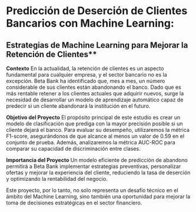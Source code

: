 # Predicción de Deserción de Clientes Bancarios con Machine Learning:
## Estrategias de Machine Learning para Mejorar la Retención de Clientes**

**Contexto**
En la actualidad, la retención de clientes es un aspecto fundamental para cualquier empresa, y el sector bancario no es la excepción. Beta Bank ha identificado que, mes a mes, un número considerable de sus clientes están abandonando el banco. Dado que es más rentable retener a los clientes actuales que adquirir nuevos, surge la necesidad de desarrollar un modelo de aprendizaje automático capaz de predecir si un cliente abandonará la institución en el futuro.

**Objetivo del Proyecto**
El propósito principal de este estudio es crear un modelo de clasificación que prediga con la mayor precisión posible si un cliente dejará el banco. Para evaluar su desempeño, utilizaremos la métrica F1-score, asegurándonos de que alcance al menos un valor de 0.59 en el conjunto de prueba. Además, analizaremos la métrica AUC-ROC para comparar su capacidad de discriminación entre clases.

**Importancia del Proyecto**
Un modelo eficiente de predicción de abandono permitirá a Beta Bank implementar estrategias preventivas, personalizar ofertas y mejorar la experiencia del cliente, reduciendo la tasa de deserción y optimizando la rentabilidad del negocio.

Este proyecto, por lo tanto, no solo representa un desafío técnico en el ámbito del Machine Learning, sino también una oportunidad para mejorar la toma de decisiones estratégicas en el sector financiero.
